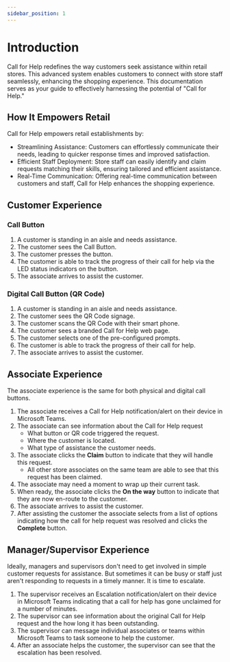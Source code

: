 ```yaml
---
sidebar_position: 1
---
```


# Introduction
Call for Help redefines the way customers seek assistance within retail stores. This advanced system enables customers to connect with store staff seamlessly, enhancing the shopping experience. This documentation serves as your guide to effectively harnessing the potential of "Call for Help."

## How It Empowers Retail

Call for Help empowers retail establishments by:
- Streamlining Assistance: Customers can effortlessly communicate their needs, leading to quicker response times and improved satisfaction.
- Efficient Staff Deployment: Store staff can easily identify and claim requests matching their skills, ensuring tailored and efficient assistance.
- Real-Time Communication: Offering real-time communication between customers and staff, Call for Help enhances the shopping experience.

## Customer Experience
### Call Button
1. A customer is standing in an aisle and needs assistance.
2. The customer sees the Call Button.
3. The customer presses the button.
4. The customer is able to track the progress of their call for help via the LED status indicators on the button.
5. The associate arrives to assist the customer.

### Digital Call Button (QR Code)
1. A customer is standing in an aisle and needs assistance.
2. The customer sees the QR Code signage.
3. The customer scans the QR Code with their smart phone.
4. The customer sees a branded Call for Help web page.
5. The customer selects one of the pre-configured prompts.
6. The customer is able to track the progress of their call for help.
7. The associate arrives to assist the customer.

## Associate Experience
The associate experience is the same for both physical and digital call buttons.
1. The associate receives a Call for Help notification/alert on their device in Microsoft Teams.
2. The associate can see information about the Call for Help request
   - What button or QR code triggered the request.
   - Where the customer is located.
   - What type of assistance the customer needs.
3. The associate clicks the __Claim__ button to indicate that they will handle this request.
   - All other store associates on the same team are able to see that this request has been claimed.
4. The associate may need a moment to wrap up their current task.
5. When ready, the associate clicks the __On the way__ button to indicate that they are now en-route to the customer.
6. The associate arrives to assist the customer.
7. After assisting the customer the associate selects from a list of options indicating how the call for help request was resolved and clicks the __Complete__ button.

## Manager/Supervisor Experience
Ideally, managers and supervisors don't need to get involved in simple customer requests for assistance. But sometimes it can be busy or staff just aren't responding to requests in a timely manner. It is time to escalate.
1. The supervisor receives an Escalation notification/alert on their device in Microsoft Teams indicating that a call for help has gone unclaimed for a number of minutes.
2. The supervisor can see information about the original Call for Help request and the how long it has been outstanding.
3. The supervisor can message individual associates or teams within Microsoft Teams to task someone to help the customer.
4. After an associate helps the customer, the supervisor can see that the escalation has been resolved.